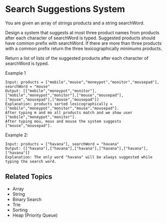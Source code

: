 # Search Suggestions System

You are given an array of strings products and a string searchWord.

Design a system that suggests at most three product names from products after each character of searchWord is typed.
Suggested products should have common prefix with searchWord. If there are more than three products with a common prefix
return the three lexicographically minimums products.

Return a list of lists of the suggested products after each character of searchWord is typed.

Example 1

```text
Input: products = ["mobile","mouse","moneypot","monitor","mousepad"], searchWord = "mouse"
Output: [["mobile","moneypot","monitor"],["mobile","moneypot","monitor"],["mouse","mousepad"],["mouse","mousepad"],["mouse","mousepad"]]
Explanation: products sorted lexicographically = ["mobile","moneypot","monitor","mouse","mousepad"].
After typing m and mo all products match and we show user ["mobile","moneypot","monitor"].
After typing mou, mous and mouse the system suggests ["mouse","mousepad"].
```

Example 2:

```text
Input: products = ["havana"], searchWord = "havana"
Output: [["havana"],["havana"],["havana"],["havana"],["havana"],["havana"]]
Explanation: The only word "havana" will be always suggested while typing the search word.
```

## Related Topics

- Array
- String
- Binary Search
- Trie
- Sorting
- Heap (Priority Queue)
